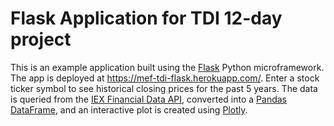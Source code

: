# Flask Application for TDI 12-day project

This is an example application built using the <a href="http://flask.pocoo.org/" target="_blank">Flask</a> Python microframework. The app is deployed at <a href="https://mef-tdi-flask.herokuapp.com/" target="_blank">https://mef-tdi-flask.herokuapp.com/</a>. Enter a stock ticker symbol to see historical closing prices for the past 5 years. The data is queried from the <a href="https://iextrading.com/developer/" target="_blank">IEX Financial Data API</a>, converted into a <a href="https://pandas.pydata.org/" target="_blank">Pandas DataFrame</a>, and an interactive plot is created using <a href="https://plot.ly/" target="_blank">Plotly</a>.